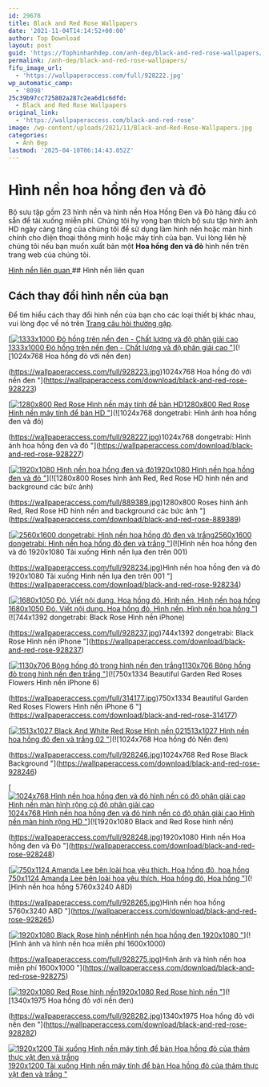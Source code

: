 ```yaml
---
id: 29678
title: Black and Red Rose Wallpapers
date: '2021-11-04T14:14:52+00:00'
author: Top Download
layout: post
guid: 'https://Tophinhanhdep.com/anh-dep/black-and-red-rose-wallpapers/'
permalink: /anh-dep/black-and-red-rose-wallpapers/
fifu_image_url:
  - 'https://wallpaperaccess.com/full/928222.jpg'
wp_automatic_camp:
  - '8098'
25c39b97cc725802a287c2ea6d1c6dfd:
  - Black and Red Rose Wallpapers
original_link:
  - 'https://wallpaperaccess.com/black-and-red-rose'
image: /wp-content/uploads/2021/11/Black-and-Red-Rose-Wallpapers.jpg
categories:
  - Ảnh Đẹp
lastmod: '2025-04-10T06:14:43.052Z'
---
```

# Hình nền hoa hồng đen và đỏ

Bộ sưu tập gồm 23 hình nền và hình nền Hoa Hồng Đen và Đỏ hàng đầu có sẵn để tải xuống miễn phí. Chúng tôi hy vọng bạn thích bộ sưu tập hình ảnh HD ngày càng tăng của chúng tôi để sử dụng làm hình nền hoặc màn hình chính cho điện thoại thông minh hoặc máy tính của bạn. Vui lòng liên hệ chúng tôi nếu bạn muốn xuất bản một **Hoa hồng đen và đỏ** hình nền trên trang web của chúng tôi.

[Hình nền liên quan ](#related) ## Hình nền liên quan

## Cách thay đổi hình nền của bạn

Để tìm hiểu cách thay đổi hình nền của bạn cho các loại thiết bị khác nhau, vui lòng đọc về nó trên [Trang câu hỏi thường gặp](https://tophinhanhdep.com/faq/).

  
[[![1333x1000 Đỏ hồng trên nền đen - Chất lượng và độ phân giải cao](https://wallpaperaccess.com/full/928222.jpg)1333x1000 Đỏ hồng trên nền đen - Chất lượng và độ phân giải cao "](https://wallpaperaccess.com/download/black-and-red-rose-928222)](![1024x768 Hoa hồng đỏ với nền đen)

(https://wallpaperaccess.com/full/928223.jpg)1024x768 Hoa hồng đỏ với nền đen "](https://wallpaperaccess.com/download/black-and-red-rose-928223)

[[![1280x800 Red Rose Hình nền máy tính để bàn HD](https://wallpaperaccess.com/full/314094.jpg)1280x800 Red Rose Hình nền máy tính để bàn HD "](https://wallpaperaccess.com/download/black-and-red-rose-314094)](![1024x768 dongetrabi: Hình ảnh hoa hồng đen và đỏ)

(https://wallpaperaccess.com/full/928227.jpg)1024x768 dongetrabi: Hình ảnh hoa hồng đen và đỏ "](https://wallpaperaccess.com/download/black-and-red-rose-928227)

[[![1920x1080 Hình nền hoa hồng đen và đỏ](https://wallpaperaccess.com/full/928230.jpg)1920x1080 Hình nền hoa hồng đen và đỏ "](https://wallpaperaccess.com/download/black-and-red-rose-928230)](![1280x800 Roses hình ảnh Red, Red Rose HD hình nền and background các bức ảnh)

(https://wallpaperaccess.com/full/889389.jpg)1280x800 Roses hình ảnh Red, Red Rose HD hình nền and background các bức ảnh "](https://wallpaperaccess.com/download/black-and-red-rose-889389)

[[![2560x1600 dongetrabi: Hình nền hoa hồng đỏ đen và trắng](https://wallpaperaccess.com/full/928233.jpg)2560x1600 dongetrabi: Hình nền hoa hồng đỏ đen và trắng "](https://wallpaperaccess.com/download/black-and-red-rose-928233)](![Hình nền hoa hồng đen và đỏ 1920x1080 Tải xuống Hình nền lụa đen trên 001)

(https://wallpaperaccess.com/full/928234.jpg)Hình nền hoa hồng đen và đỏ 1920x1080 Tải xuống Hình nền lụa đen trên 001 "](https://wallpaperaccess.com/download/black-and-red-rose-928234)

[[![1680x1050 Đỏ.  Viết nội dung.  Hoa hồng đỏ, Hình nền, Hình nền hoa hồng](https://wallpaperaccess.com/full/928235.jpg)1680x1050 Đỏ. Viết nội dung. Hoa hồng đỏ, Hình nền, Hình nền hoa hồng "](https://wallpaperaccess.com/download/black-and-red-rose-928235)](![744x1392 dongetrabi: Black Rose Hình nền iPhone)

(https://wallpaperaccess.com/full/928237.jpg)744x1392 dongetrabi: Black Rose Hình nền iPhone "](https://wallpaperaccess.com/download/black-and-red-rose-928237)

[[![1130x706 Bông hồng đỏ trong hình nền đen trắng](https://wallpaperaccess.com/full/923302.jpg)1130x706 Bông hồng đỏ trong hình nền đen trắng "](https://wallpaperaccess.com/download/black-and-red-rose-923302)](![750x1334 Beautiful Garden Red Roses Flowers Hình nền iPhone 6)

(https://wallpaperaccess.com/full/314177.jpg)750x1334 Beautiful Garden Red Roses Flowers Hình nền iPhone 6 "](https://wallpaperaccess.com/download/black-and-red-rose-314177)

[[![1513x1027 Black And White Red Rose Hình nền 02](https://wallpaperaccess.com/full/928245.jpg)1513x1027 Hình nền hoa hồng đỏ đen và trắng 02 "](https://wallpaperaccess.com/download/black-and-red-rose-928245)](![1024x768 Hoa hồng đỏ Nền đen)

(https://wallpaperaccess.com/full/928246.jpg)1024x768 Red Rose Black Background "](https://wallpaperaccess.com/download/black-and-red-rose-928246)

[[![1024x768 Hình nền hoa hồng đen và đỏ hình nền có độ phân giải cao Hình nền màn hình rộng có độ phân giải cao](https://wallpaperaccess.com/full/928247.jpg)1024x768 Hình nền hoa hồng đen và đỏ hình nền có độ phân giải cao Hình nền màn hình rộng HD "](https://wallpaperaccess.com/download/black-and-red-rose-928247)](![1920x1080 Black and Red Rose hình nền)

(https://wallpaperaccess.com/full/928248.jpg)1920x1080 Hình nền Hoa hồng đen và Đỏ "](https://wallpaperaccess.com/download/black-and-red-rose-928248)

[[![750x1124 Amanda Lee bên loài hoa yêu thích.  Hoa hồng đỏ, hoa hồng](https://wallpaperaccess.com/full/928249.jpg)750x1124 Amanda Lee bên loài hoa yêu thích. Hoa hồng đỏ, Hoa hồng "](https://wallpaperaccess.com/download/black-and-red-rose-928249)](![Hình nền hoa hồng 5760x3240 A8D)

(https://wallpaperaccess.com/full/928265.jpg)Hình nền hoa hồng 5760x3240 A8D "](https://wallpaperaccess.com/download/black-and-red-rose-928265)

[[![1920x1080 Black Rose hình nền](https://wallpaperaccess.com/full/928273.jpg)Hình nền hoa hồng đen 1920x1080 "](https://wallpaperaccess.com/download/black-and-red-rose-928273)](![Hình ảnh và hình nền hoa miễn phí 1600x1000)

(https://wallpaperaccess.com/full/928275.jpg)Hình ảnh và hình nền hoa miễn phí 1600x1000 "](https://wallpaperaccess.com/download/black-and-red-rose-928275)

[[![1920x1080 Red Rose hình nền](https://wallpaperaccess.com/full/928278.jpg)1920x1080 Red Rose hình nền "](https://wallpaperaccess.com/download/black-and-red-rose-928278)](![1340x1975 Hoa hồng đỏ với nền đen)

(https://wallpaperaccess.com/full/928282.jpg)1340x1975 Hoa hồng đỏ với nền đen "](https://wallpaperaccess.com/download/black-and-red-rose-928282)

[![1920x1200 Tải xuống Hình nền máy tính để bàn Hoa hồng đỏ của thảm thực vật đen và trắng](https://wallpaperaccess.com/full/928283.jpg)1920x1200 Tải xuống Hình nền máy tính để bàn Hoa hồng đỏ của thảm thực vật đen và trắng "](https://wallpaperaccess.com/download/black-and-red-rose-928283)
